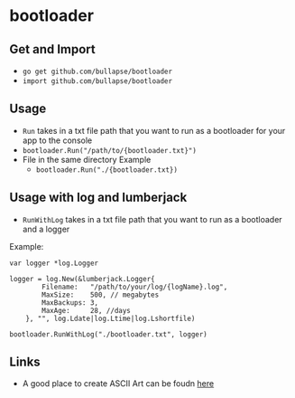 # bootloader #

## Get and Import
- `go get github.com/bullapse/bootloader`
- `import github.com/bullapse/bootloader`

## Usage
- `Run` takes in a txt file path that you want to run as a bootloader for your app to the console
- `bootloader.Run("/path/to/{bootloader.txt}")`
- File in the same directory Example
    - `bootloader.Run("./{bootloader.txt})`
## Usage with log and lumberjack
- `RunWithLog` takes in a txt file path that you want to run as a bootloader and a logger

Example:
```
var logger *log.Logger

logger = log.New(&lumberjack.Logger{
   		Filename:   "/path/to/your/log/{logName}.log",
   		MaxSize:    500, // megabytes
   		MaxBackups: 3,
   		MaxAge:     28, //days
   	}, "", log.Ldate|log.Ltime|log.Lshortfile)
   
bootloader.RunWithLog("./bootloader.txt", logger)
```
## Links
- A good place to create ASCII Art can be foudn [here](http://patorjk.com/software/taag/#p=display&f=Graffiti&t=Type%20Something%20)